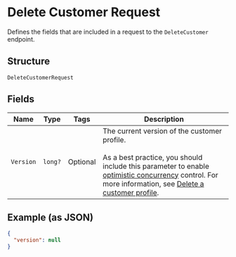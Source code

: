 
# Delete Customer Request

Defines the fields that are included in a request to the `DeleteCustomer`
endpoint.

## Structure

`DeleteCustomerRequest`

## Fields

| Name | Type | Tags | Description |
|  --- | --- | --- | --- |
| `Version` | `long?` | Optional | The current version of the customer profile.<br><br>As a best practice, you should include this parameter to enable [optimistic concurrency](https://developer.squareup.com/docs/build-basics/common-api-patterns/optimistic-concurrency) control.  For more information, see [Delete a customer profile](https://developer.squareup.com/docs/customers-api/use-the-api/keep-records#delete-customer-profile). |

## Example (as JSON)

```json
{
  "version": null
}
```

